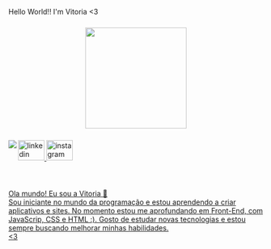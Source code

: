 <p align="left">Hello World!! I'm Vitoria <3 </p>

###


<div align="center">
  <img height="200" src="https://i.pinimg.com/originals/b9/f4/e2/b9f4e2745f4d751efce77237c5cdb5e0.gif"  />
</div>

###

<img align="left" src="https://visitor-badge.laobi.icu/badge?page_id=totistoia.totistoia&"  />

###

<div align="left">
  <a href="https://www.linkedin.com/in/vit%C3%B3ria-maria-rodrigues-de-souza-891272273?utm_source=share&utm_campaign=share=via&utm_content=profile&utm_medium=ios_app" target="_blank">
    <img src="https://raw.githubusercontent.com/maurodesouza/profile-readme-generator/master/src/assets/icons/social/linkedin/default.svg" width="52" height="40" alt="linkedin logo"  />
  <a href="https://www.instagram.com/toialovespaodequeijo?ighs=NHQxc3JeTNob3Y%3D&utm_source=gr" target="_blank">
  <img src="https://raw.githubusercontent.com/maurodesouza/profile-readme-generator/master/src/assets/icons/social/instagram/default.svg" width="52" height="40" alt="instagram logo"  />
</div>

###

<br clear="both">

<p align="left">Ola mundo! Eu sou a Vitoria 👻<br>Sou iniciante no mundo da programação e estou aprendendo a criar aplicativos e sites. No momento estou me aprofundando em Front-End, com JavaScrip, CSS e HTML :). Gosto de estudar novas tecnologias e estou sempre buscando melhorar minhas habilidades. <br><3</p>

###

